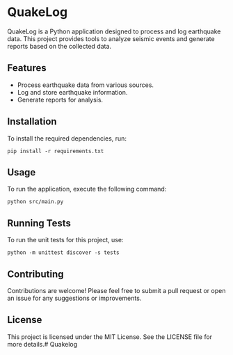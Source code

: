 # QuakeLog

QuakeLog is a Python application designed to process and log earthquake data. This project provides tools to analyze seismic events and generate reports based on the collected data.

## Features

- Process earthquake data from various sources.
- Log and store earthquake information.
- Generate reports for analysis.

## Installation

To install the required dependencies, run:

```
pip install -r requirements.txt
```

## Usage

To run the application, execute the following command:

```
python src/main.py
```

## Running Tests

To run the unit tests for this project, use:

```
python -m unittest discover -s tests
```

## Contributing

Contributions are welcome! Please feel free to submit a pull request or open an issue for any suggestions or improvements.

## License

This project is licensed under the MIT License. See the LICENSE file for more details.#   Q u a k e l o g  
 